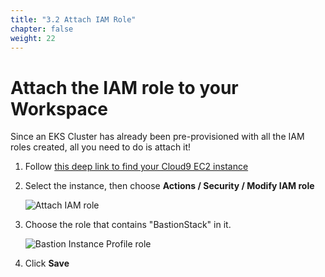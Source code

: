 ```yaml
---
title: "3.2 Attach IAM Role"
chapter: false
weight: 22
---
```


# Attach the IAM role to your Workspace

Since an EKS Cluster has already been pre-provisioned with all the IAM roles created, all you need to do is attach it!

1. Follow [this deep link to find your Cloud9 EC2 instance](https://console.aws.amazon.com/ec2/v2/home?region=us-east-1#Instances:search=aws-cloud9-harness;sort=desc:launchTime)

2. Select the instance, then choose **Actions / Security / Modify IAM role**

    ![Attach IAM role](/images/20_prerequisites/attachIAMrole.png)

3. Choose the role that contains "BastionStack" in it.

    ![Bastion Instance Profile role](/images/20_prerequisites/bastionStackRole.png)

4. Click **Save**



